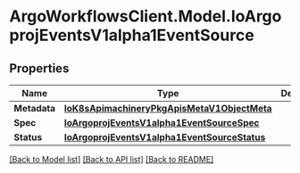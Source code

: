 # ArgoWorkflowsClient.Model.IoArgoprojEventsV1alpha1EventSource

## Properties

Name | Type | Description | Notes
------------ | ------------- | ------------- | -------------
**Metadata** | [**IoK8sApimachineryPkgApisMetaV1ObjectMeta**](IoK8sApimachineryPkgApisMetaV1ObjectMeta.md) |  | [optional] 
**Spec** | [**IoArgoprojEventsV1alpha1EventSourceSpec**](IoArgoprojEventsV1alpha1EventSourceSpec.md) |  | [optional] 
**Status** | [**IoArgoprojEventsV1alpha1EventSourceStatus**](IoArgoprojEventsV1alpha1EventSourceStatus.md) |  | [optional] 

[[Back to Model list]](../README.md#documentation-for-models) [[Back to API list]](../README.md#documentation-for-api-endpoints) [[Back to README]](../README.md)


